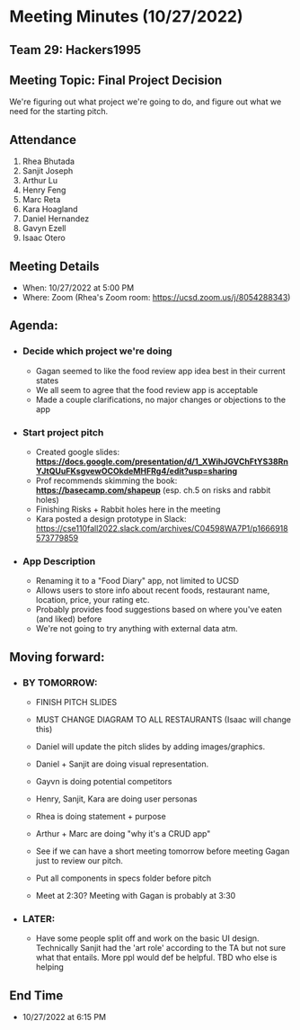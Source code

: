 # Meeting Minutes (10/27/2022)

## Team 29: Hackers1995

## Meeting Topic: Final Project Decision

We're figuring out what project we're going to do, and figure out what we need for the starting pitch.

## Attendance

1. Rhea Bhutada
2. Sanjit Joseph
3. Arthur Lu
4. Henry Feng
5. Marc Reta
6. Kara Hoagland
7. Daniel Hernandez
8. Gavyn Ezell
9. Isaac Otero

## Meeting Details

-   When: 10/27/2022 at 5:00 PM
-   Where: Zoom (Rhea's Zoom room: https://ucsd.zoom.us/j/8054288343)

## Agenda:

-   ### Decide which project we're doing

    -   Gagan seemed to like the food review app idea best in their current states
    -   We all seem to agree that the food review app is acceptable
    -   Made a couple clarifications, no major changes or objections to the app

-   ### Start project pitch

    -   Created google slides: **https://docs.google.com/presentation/d/1_XWihJGVChFtYS38RnYJtQUuFKsgvewOCOkdeMHFRg4/edit?usp=sharing**
    -   Prof recommends skimming the book: **https://basecamp.com/shapeup** (esp. ch.5 on risks and rabbit holes)
    -   Finishing Risks + Rabbit holes here in the meeting
    -   Kara posted a design prototype in Slack: https://cse110fall2022.slack.com/archives/C04598WA7P1/p1666918573779859

-   ### App Description
    -   Renaming it to a "Food Diary" app, not limited to UCSD
    -   Allows users to store info about recent foods, restaurant name, location, price, your rating etc.
    -   Probably provides food suggestions based on where you've eaten (and liked) before
    -   We're not going to try anything with external data atm.

## Moving forward:

-   ### BY TOMORROW:

    -   FINISH PITCH SLIDES
    -   MUST CHANGE DIAGRAM TO ALL RESTAURANTS (Isaac will change this)
    -   Daniel will update the pitch slides by adding images/graphics.
    -   Daniel + Sanjit are doing visual representation.
    -   Gayvn is doing potential competitors
    -   Henry, Sanjit, Kara are doing user personas
    -   Rhea is doing statement + purpose
    -   Arthur + Marc are doing "why it's a CRUD app"

    -   See if we can have a short meeting tomorrow before meeting Gagan just to review our pitch.
    -   Put all components in specs folder before pitch
    -   Meet at 2:30? Meeting with Gagan is probably at 3:30

-   ### LATER:
    -   Have some people split off and work on the basic UI design. Technically Sanjit had the 'art role' according to the TA but not sure what that entails. More ppl would def be helpful. TBD who else is helping

## End Time

-   10/27/2022 at 6:15 PM
